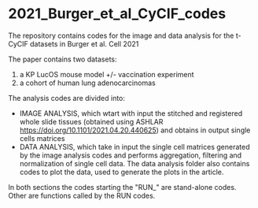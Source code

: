 # 2021_Burger_et_al_CyCIF_codes
The repository contains codes for the image and data analysis for the t-CyCIF datasets in Burger et al. Cell 2021

The paper contains two datasets:
1) a KP LucOS mouse model +/- vaccination experiment
2) a cohort of human lung adenocarcinomas

The analysis codes are divided into:
- IMAGE ANALYSIS, which wtart with input the stitched and registered whole slide tissues (obtained using ASHLAR https://doi.org/10.1101/2021.04.20.440625) and obtains in output single cells matrices
- DATA ANALYSIS, which take in input the single cell matrices generated by the image analysis codes and performs aggregation, filtering and normalization of single cell data. The data analysis folder also contains codes to plot the data, used to generate the plots in the article.

In both sections the codes starting the "RUN_" are stand-alone codes. Other are functions called by the RUN codes.
